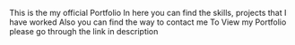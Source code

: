 This is the my official Portfolio 
In here you can find the skills, projects that I have worked 
Also you can find the way to contact me
To View my Portfolio please go through the link in description
